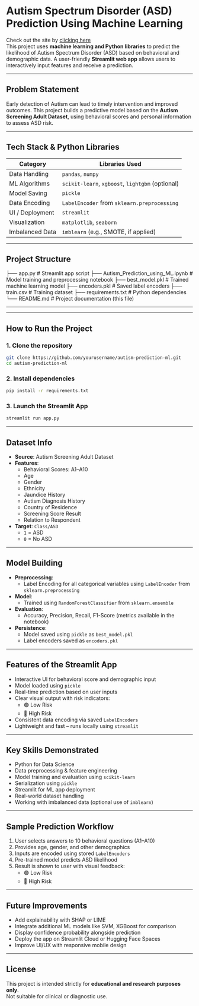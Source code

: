 #  Autism Spectrum Disorder (ASD) Prediction Using Machine Learning
Check out the site by  <a href="https://autismprediction27.streamlit.app/"> clicking here </a> <br/>
This project uses **machine learning and Python libraries** to predict the likelihood of Autism Spectrum Disorder (ASD) based on behavioral and demographic data. A user-friendly **Streamlit web app** allows users to interactively input features and receive a prediction.

---

##  Problem Statement

Early detection of Autism can lead to timely intervention and improved outcomes. This project builds a predictive model based on the **Autism Screening Adult Dataset**, using behavioral scores and personal information to assess ASD risk.

---

##  Tech Stack & Python Libraries

| Category        | Libraries Used                                                                 |
|-----------------|--------------------------------------------------------------------------------|
| Data Handling   | `pandas`, `numpy`                                                              |
| ML Algorithms   | `scikit-learn`, `xgboost`, `lightgbm` (optional)                               |
| Model Saving    | `pickle`                                                                       |
| Data Encoding   | `LabelEncoder` from `sklearn.preprocessing`                                    |
| UI / Deployment | `streamlit`                                                                    |
| Visualization   | `matplotlib`, `seaborn`                                                        |
| Imbalanced Data | `imblearn` (e.g., SMOTE, if applied)                                           |

---

##  Project Structure

├── app.py # Streamlit app script
├── Autism_Prediction_using_ML.ipynb # Model training and preprocessing notebook
├── best_model.pkl # Trained machine learning model
├── encoders.pkl # Saved label encoders
├── train.csv # Training dataset
├── requirements.txt # Python dependencies
└── README.md # Project documentation (this file)

---


---

##  How to Run the Project

### 1. Clone the repository

```bash
git clone https://github.com/yourusername/autism-prediction-ml.git
cd autism-prediction-ml
```

### 2. Install dependencies
```bash
pip install -r requirements.txt
```

### 3. Launch the Streamlit App
```bash
streamlit run app.py
```

---

##  Dataset Info

- **Source**: Autism Screening Adult Dataset  
- **Features**:  
  - Behavioral Scores: A1–A10  
  - Age  
  - Gender  
  - Ethnicity  
  - Jaundice History  
  - Autism Diagnosis History  
  - Country of Residence  
  - Screening Score Result  
  - Relation to Respondent  
- **Target**: `Class/ASD`  
  - `1` = ASD  
  - `0` = No ASD  

---

##  Model Building

- **Preprocessing**:  
  - Label Encoding for all categorical variables using `LabelEncoder` from `sklearn.preprocessing`
- **Model**:  
  - Trained using `RandomForestClassifier` from `sklearn.ensemble`
- **Evaluation**:  
  - Accuracy, Precision, Recall, F1-Score (metrics available in the notebook)
- **Persistence**:  
  - Model saved using `pickle` as `best_model.pkl`  
  - Label encoders saved as `encoders.pkl`

---

##  Features of the Streamlit App

-  Interactive UI for behavioral score and demographic input  
-  Model loaded using `pickle`  
-  Real-time prediction based on user inputs  
- Clear visual output with risk indicators:  
  - 🟢 Low Risk  
  - 🔴 High Risk  
-  Consistent data encoding via saved `LabelEncoders`  
-  Lightweight and fast – runs locally using `streamlit`

---

##  Key Skills Demonstrated

- Python for Data Science  
- Data preprocessing & feature engineering  
- Model training and evaluation using `scikit-learn`  
- Serialization using `pickle`  
- Streamlit for ML app deployment  
- Real-world dataset handling  
- Working with imbalanced data (optional use of `imblearn`)

---

##  Sample Prediction Workflow

1. User selects answers to 10 behavioral questions (A1–A10)  
2. Provides age, gender, and other demographics  
3. Inputs are encoded using stored `LabelEncoders`  
4. Pre-trained model predicts ASD likelihood  
5. Result is shown to user with visual feedback:  
   - 🟢 Low Risk  
   - 🔴 High Risk  

---

##  Future Improvements

- Add explainability with SHAP or LIME  
- Integrate additional ML models like SVM, XGBoost for comparison  
- Display confidence probability alongside prediction  
- Deploy the app on Streamlit Cloud or Hugging Face Spaces  
- Improve UI/UX with responsive mobile design  

---

##  License

This project is intended strictly for **educational and research purposes only**.  
Not suitable for clinical or diagnostic use.





